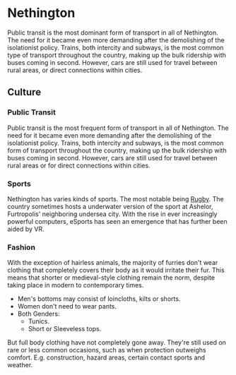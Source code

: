 # Nethington

Public transit is the most dominant form of transport in all of Nethington. The need for it became even more demanding after the demolishing of the isolationist policy. Trains, both intercity and subways, is the most common type of transport throughout the country, making up the bulk ridership with buses coming in second. However, cars are still used for travel between rural areas, or direct connections within cities.

## Culture

### Public Transit

Public transit is the most frequent form of transport in all of Nethington. The need for it became even more demanding  after the demolishing of the isolationist policy. Trains, both intercity and subways, is the most common form of transport throughout the country, making up the bulk ridership with buses coming in second. However, cars are still used for travel between rural areas or for direct connections within cities.

### Sports

Nethington has varies kinds of sports. The most notable being [Rugby](https://en.wikipedia.org/wiki/Rugby_union). The country sometimes hosts a underwater version of the sport at Ashelor, Furtropolis' neighboring undersea city. With the rise in ever increasingly powerful computers, eSports has seen an emergence that has further been aided by VR.

### Fashion

With the exception of hairless animals, the majority of furries don't wear clothing that completely covers their body as it would irritate their fur. This means that shorter or medieval-style clothing remain the norm, despite taking place in modern to contemporary times.

- Men's bottoms may consist of loincloths, kilts or shorts.
- Women don't need to wear pants.
- Both Genders:
  - Tunics.
  - Short or Sleeveless tops.

But full body clothing have not completely gone away. They're still used on rare or less common occasions, such as when protection outweighs comfort. E.g. construction, hazard areas, certain contact sports and weather.